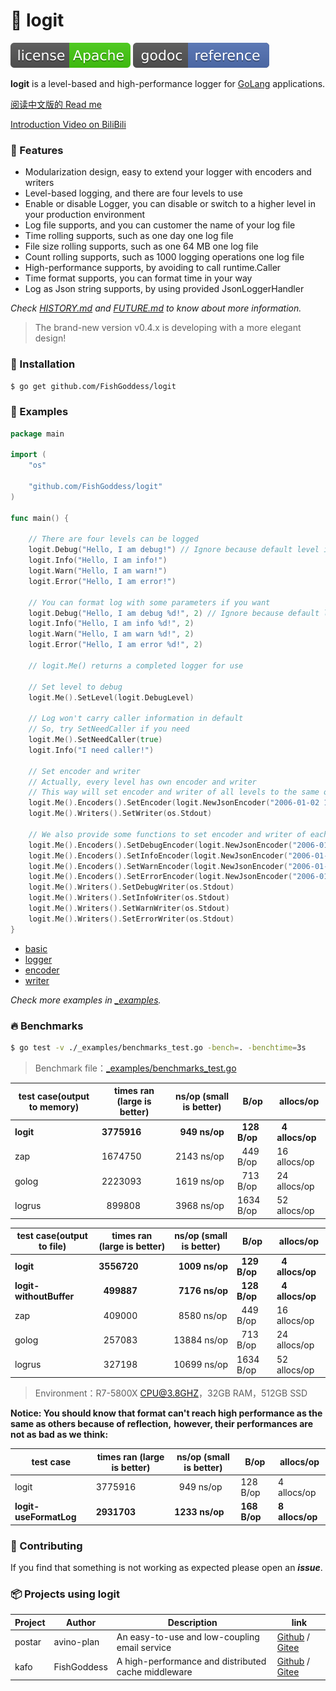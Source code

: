 # 📝 logit

[![License](_icon/license.svg)](https://www.apache.org/licenses/LICENSE-2.0.html)
[![Go Doc](_icon/godoc.svg)](https://pkg.go.dev/github.com/FishGoddess/logit?tab=doc)

**logit** is a level-based and high-performance logger for [GoLang](https://golang.org) applications.

[阅读中文版的 Read me](./README.md)

[Introduction Video on BiliBili](https://www.bilibili.com/video/BV14t4y1y7rF)

### 🥇 Features

* Modularization design, easy to extend your logger with encoders and writers
* Level-based logging, and there are four levels to use
* Enable or disable Logger, you can disable or switch to a higher level in your production environment
* Log file supports, and you can customer the name of your log file
* Time rolling supports, such as one day one log file
* File size rolling supports, such as one 64 MB one log file
* Count rolling supports, such as 1000 logging operations one log file
* High-performance supports, by avoiding to call runtime.Caller
* Time format supports, you can format time in your way
* Log as Json string supports, by using provided JsonLoggerHandler

_Check [HISTORY.md](./HISTORY.md) and [FUTURE.md](./FUTURE.md) to know about more information._

> The brand-new version v0.4.x is developing with a more elegant design!

### 🚀 Installation

```bash
$ go get github.com/FishGoddess/logit
```

### 📖 Examples

```go
package main

import (
	"os"

	"github.com/FishGoddess/logit"
)

func main() {

	// There are four levels can be logged
	logit.Debug("Hello, I am debug!") // Ignore because default level is info
	logit.Info("Hello, I am info!")
	logit.Warn("Hello, I am warn!")
	logit.Error("Hello, I am error!")

	// You can format log with some parameters if you want
	logit.Debug("Hello, I am debug %d!", 2) // Ignore because default level is info
	logit.Info("Hello, I am info %d!", 2)
	logit.Warn("Hello, I am warn %d!", 2)
	logit.Error("Hello, I am error %d!", 2)

	// logit.Me() returns a completed logger for use

	// Set level to debug
	logit.Me().SetLevel(logit.DebugLevel)

	// Log won't carry caller information in default
	// So, try SetNeedCaller if you need
	logit.Me().SetNeedCaller(true)
	logit.Info("I need caller!")

	// Set encoder and writer
	// Actually, every level has own encoder and writer
	// This way will set encoder and writer of all levels to the same one
	logit.Me().Encoders().SetEncoder(logit.NewJsonEncoder("2006-01-02 15:04:05"))
	logit.Me().Writers().SetWriter(os.Stdout)

	// We also provide some functions to set encoder and writer of each level
	logit.Me().Encoders().SetDebugEncoder(logit.NewJsonEncoder("2006-01-02 15:04:05"))
	logit.Me().Encoders().SetInfoEncoder(logit.NewJsonEncoder("2006-01-02 15:04:05"))
	logit.Me().Encoders().SetWarnEncoder(logit.NewJsonEncoder("2006-01-02 15:04:05"))
	logit.Me().Encoders().SetErrorEncoder(logit.NewJsonEncoder("2006-01-02 15:04:05"))
	logit.Me().Writers().SetDebugWriter(os.Stdout)
	logit.Me().Writers().SetInfoWriter(os.Stdout)
	logit.Me().Writers().SetWarnWriter(os.Stdout)
	logit.Me().Writers().SetErrorWriter(os.Stdout)
}
```

* [basic](./_examples/basic.go)
* [logger](./_examples/logger.go)
* [encoder](./_examples/encoder.go)
* [writer](./_examples/writer.go)

_Check more examples in [_examples](./_examples)._

### 🔥 Benchmarks

```bash
$ go test -v ./_examples/benchmarks_test.go -bench=. -benchtime=3s
```

> Benchmark file：[_examples/benchmarks_test.go](./_examples/benchmarks_test.go)

| test case(output to memory) | times ran (large is better) |  ns/op (small is better) | B/op | allocs/op |
| -----------|--------|-------------|-------------|-------------|
| **logit** | **3775916** | **&nbsp; 949 ns/op** | **&nbsp; 128 B/op** | **&nbsp; 4 allocs/op** |
| zap | 1674750 | 2143 ns/op | &nbsp; 449 B/op | 16 allocs/op |
| golog | 2223093 | 1619 ns/op | &nbsp; 713 B/op | 24 allocs/op |
| logrus | &nbsp; 899808 | 3968 ns/op | 1634 B/op | 52 allocs/op |

| test case(output to file) | times ran (large is better) |  ns/op (small is better) | B/op | allocs/op |
| -----------|--------|-------------|-------------|-------------|
| **logit** | **3556720** | **&nbsp; 1009 ns/op** | **&nbsp; 129 B/op** | **&nbsp; 4 allocs/op** |
| **logit-withoutBuffer** | **&nbsp; 499887** | **&nbsp; 7176 ns/op** | **&nbsp; 128 B/op** | **&nbsp; 4 allocs/op** |
| zap | &nbsp; 409000 | &nbsp; 8580 ns/op | &nbsp; 449 B/op | 16 allocs/op |
| golog | &nbsp; 257083 | 13884 ns/op | &nbsp; 713 B/op | 24 allocs/op |
| logrus | &nbsp; 327198 | 10699 ns/op | 1634 B/op | 52 allocs/op |

> Environment：R7-5800X CPU@3.8GHZ，32GB RAM，512GB SSD

**Notice: You should know that format can't reach high performance as the same as others because of reflection,**
**however, their performances are not as bad as we think:**

| test case | times ran (large is better) |  ns/op (small is better) | B/op | allocs/op |
| -----------|--------|-------------|-------------|-------------|
| logit | 3775916 | &nbsp; 949 ns/op | 128 B/op | 4 allocs/op |
| **logit-useFormatLog** | **2931703** | **1233 ns/op** | **168 B/op** | **8 allocs/op** |

### 👥 Contributing

If you find that something is not working as expected please open an _**issue**_.

### 📦 Projects using logit

| Project | Author | Description | link |
| -----------|--------|-------------| ---------------- |
| postar | avino-plan | An easy-to-use and low-coupling email service | [Github](https://github.com/avino-plan/postar) / [Gitee](https://gitee.com/avino-plan/postar) |
| kafo | FishGoddess | A high-performance and distributed cache middleware | [Github](https://github.com/FishGoddess/kafo) / [Gitee](https://gitee.com/FishGoddess/kafo) |
